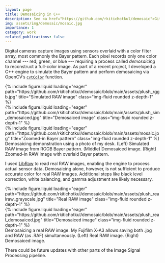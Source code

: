 ```yaml
---
layout: page
title: Demosaicing in C++
description: See <a href="https://github.com/rkitichotkul/demosaic">GitHub repository</a>
img: assets/img/demosaic/mosaic.jpg
importance: 1
category: work
related_publications: false
---
```


Digital cameras capture images using sensors overlaid with a color filter array, most commonly the Bayer pattern. Each pixel records only one color channel --- red, green, or blue --- requiring a process called *demosaicing* to reconstruct a full-color image. As part of a recent project, I developed a C++ engine to simulate the Bayer pattern and perform demosaicing via OpenCV’s <a href="https://docs.opencv.org/3.4/de/d25/imgproc_color_conversions.html">`cvtColor`</a> function.

<div class="row">
    <div class="col-sm mt-3 mt-md-0">
        {% include figure.liquid loading="eager" path="https://github.com/rkitichotkul/demosaic/blob/main/assets/plush_rggb.jpg" title="Simulated RAW image" class="img-fluid rounded z-depth-1" %}
    </div>
    <div class="col-sm mt-3 mt-md-0">
        {% include figure.liquid loading="eager" path="https://github.com/rkitichotkul/demosaic/blob/main/assets/plush_sim_demosaiced.jpg" title="Demosaiced image" class="img-fluid rounded z-depth-1" %}
    </div>
    <div class="col-sm mt-3 mt-md-0">
        {% include figure.liquid loading="eager" path="https://github.com/rkitichotkul/demosaic/blob/main/assets/mosaic.jpg" title="Zoomed-in Bayer pattern" class="img-fluid rounded z-depth-1" %}
    </div>
</div>
<div class="caption">
    Demosaicing demonstration using a photo of my desk. (Left) Simulated RAW image from RGGB Bayer pattern. (Middle) Demosaiced image. (Right) Zoomed-in RAW image with overlaid Bayer pattern.
</div>

I used <a href="https://www.libraw.org/">LibRaw</a> to read real RAW images, enabling the engine to process actual sensor data. Demosaicing alone, however, is not sufficient to produce accurate color for real RAW images. Additional steps like black level correction, white balancing, and gamma adjustment are likely necessary.

<div class="row">
    <div class="col-sm mt-3 mt-md-0">
        {% include figure.liquid loading="eager" path="https://github.com/rkitichotkul/demosaic/blob/main/assets/plush_realraw_grayscale.jpg" title="Real RAW image" class="img-fluid rounded z-depth-1" %}
    </div>
    <div class="col-sm mt-3 mt-md-0">
        {% include figure.liquid loading="eager" path="https://github.com/rkitichotkul/demosaic/blob/main/assets/plush_real_demosaiced.jpg" title="Demosaiced image" class="img-fluid rounded z-depth-1" %}
    </div>
</div>
<div class="caption">
    Demosaicing a real RAW image. My Fujifilm X-A3 allows saving both .jpg and RAW (as .RAF) simultaneously. (Left) Real RAW image. (Right) Demosaiced image.
</div>

There could be future updates with other parts of the Image Signal Processing pipeline.